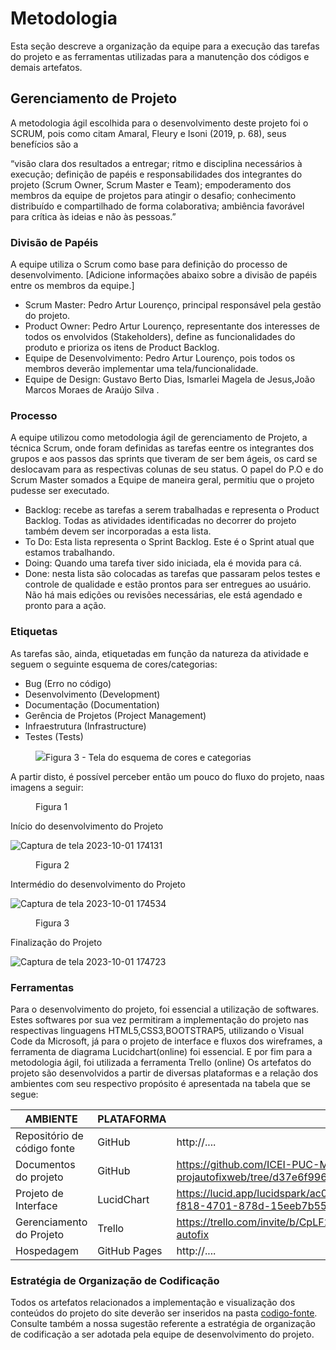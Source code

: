 
# Metodologia

Esta seção descreve a organização da equipe para a execução das tarefas do projeto e as ferramentas utilizadas para a manutenção dos códigos e demais artefatos.


## Gerenciamento de Projeto
A metodologia ágil escolhida para o desenvolvimento deste projeto foi o SCRUM, pois como citam Amaral, Fleury e Isoni (2019, p. 68), seus benefícios são a

“visão clara dos resultados a entregar; ritmo e disciplina necessários à execução; definição de papéis e responsabilidades dos integrantes do projeto (Scrum Owner, Scrum Master e Team); empoderamento dos membros da equipe de projetos para atingir o desafio; conhecimento distribuído e compartilhado de forma colaborativa; ambiência favorável para crítica às ideias e não às pessoas.”

### Divisão de Papéis

A equipe utiliza o Scrum como base para definição do processo de desenvolvimento.
[Adicione informações abaixo sobre a divisão de papéis entre os membros da equipe.]
- Scrum Master: Pedro Artur Lourenço, principal responsável pela gestão do projeto.
- Product Owner: Pedro Artur Lourenço, representante dos interesses de todos os envolvidos (Stakeholders), define as funcionalidades do produto e prioriza os itens de Product Backlog.
- Equipe de Desenvolvimento: Pedro Artur Lourenço, pois todos os membros deverão implementar uma tela/funcionalidade.
- Equipe de Design: Gustavo Berto Dias, Ismarlei Magela de Jesus,João Marcos Moraes de Araújo Silva   .

### Processo
A equipe utilizou como metodologia ágil de gerenciamento de Projeto, a técnica Scrum, onde foram definidas as tarefas eentre os integrantes dos grupos e aos passos das sprints que tiveram de ser bem ágeis, os card se deslocavam para as respectivas colunas de seu status. O papel do P.O e do Scrum Master somados a Equipe de maneira geral, permitiu que o projeto pudesse ser executado.

- Backlog: recebe as tarefas a serem trabalhadas e representa o Product Backlog. Todas as atividades identificadas no decorrer do projeto também devem ser incorporadas a esta lista. 
- To Do: Esta lista representa o Sprint Backlog. Este é o Sprint atual que estamos trabalhando. 
- Doing: Quando uma tarefa tiver sido iniciada, ela é movida para cá. 
- Done: nesta lista são colocadas as tarefas que passaram pelos testes e controle de qualidade e estão prontos para ser entregues ao usuário. Não há mais edições ou revisões necessárias, ele está agendado e pronto para a ação.

### Etiquetas
<p>As tarefas são, ainda, etiquetadas em função da natureza da atividade e seguem o seguinte esquema de cores/categorias:</p>

<ul>
  <li>Bug (Erro no código)</li>
  <li>Desenvolvimento (Development)</li>
  <li>Documentação (Documentation)</li>
  <li>Gerência de Projetos (Project Management)</li>
  <li>Infraestrutura (Infrastructure)</li>
  <li>Testes (Tests)</li>
</ul>

<figure> 
  <img src="https://user-images.githubusercontent.com/100447878/164068979-9eed46e1-9b44-461e-ab88-c2388e6767a1.png"
    <figcaption>Figura 3 - Tela do esquema de cores e categorias</figcaption>
</figure> 
A partir disto, é possível perceber então um pouco do fluxo do projeto, naas imagens a seguir:


<figure> 
    <figcaption>Figura 1</figcaption>
</figure> Início do desenvolvimento do Projeto

![Captura de tela 2023-10-01 174131](https://github.com/ICEI-PUC-Minas-PMV-ADS/pmv-ads-2023-2-e1-proj-web-t13-pmv-ads-2023-2-e1-projautofixweb/assets/114092147/07aa2c9c-1a77-4be5-8e28-211f08104886)


<figure> 
    <figcaption>Figura 2</figcaption>
</figure> Intermédio do desenvolvimento do Projeto

![Captura de tela 2023-10-01 174534](https://github.com/ICEI-PUC-Minas-PMV-ADS/pmv-ads-2023-2-e1-proj-web-t13-pmv-ads-2023-2-e1-projautofixweb/assets/114092147/69970d82-8b1b-4536-859a-ac9db51c808d)


<figure> 
    <figcaption>Figura 3</figcaption>
</figure> Finalização do Projeto

![Captura de tela 2023-10-01 174723](https://github.com/ICEI-PUC-Minas-PMV-ADS/pmv-ads-2023-2-e1-proj-web-t13-pmv-ads-2023-2-e1-projautofixweb/assets/114092147/1241a56b-32b9-45a9-9222-d7e0c4fb829b)


### Ferramentas
Para o desenvolvimento do projeto, foi essencial a utilização de softwares. Estes softwares por sua vez permitiram a implementação do projeto nas respectivas linguagens HTML5,CSS3,BOOTSTRAP5, utilizando o Visual Code da Microsoft, já para o projeto de interface e fluxos dos wireframes, a ferramenta de diagrama Lucidchart(online) foi essencial. E por fim para a metodologia ágil, foi utilizada a ferramenta Trello (online)
Os artefatos do projeto são desenvolvidos a partir de diversas plataformas e a relação dos ambientes com seu respectivo propósito é apresentada na tabela que se segue:

| AMBIENTE                            | PLATAFORMA                         | LINK DE ACESSO                         |
|-------------------------------------|------------------------------------|----------------------------------------|
| Repositório de código fonte         | GitHub                             | http://....                            |
| Documentos do projeto               | GitHub                             | https://github.com/ICEI-PUC-Minas-PMV-ADS/pmv-ads-2023-2-e1-proj-web-t13-pmv-ads-2023-2-e1-projautofixweb/tree/d37e6f996200d13a46f1616a1795280390c61a41/documentos                       |
| Projeto de Interface                | LucidChart                              | https://lucid.app/lucidspark/ac041088-9607-4794-87ca-e845e1d87673/edit?invitationId=inv_cb41d214-f818-4701-878d-15eeb7b550c7                          |
| Gerenciamento do Projeto            | Trello                    | https://trello.com/invite/b/CpLF2zk9/ATTI69f42baab75d0ab01647bb97b3b361db4026CA4F/desenvolvimento-autofix                           |
| Hospedagem                          | GitHub Pages                       | http://....                            |


### Estratégia de Organização de Codificação 

Todos os artefatos relacionados a implementação e visualização dos conteúdos do projeto do site deverão ser inseridos na pasta [codigo-fonte](http://https://github.com/ICEI-PUC-Minas-PMV-ADS/WebApplicationProject-Template-v2/tree/main/codigo-fonte). Consulte também a nossa sugestão referente a estratégia de organização de codificação a ser adotada pela equipe de desenvolvimento do projeto.
